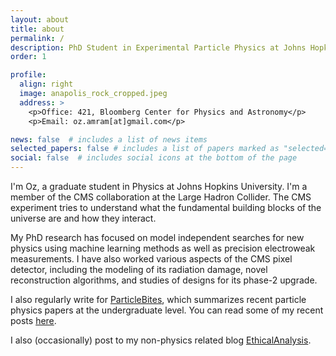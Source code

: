 ```yaml
---
layout: about
title: about
permalink: /
description: PhD Student in Experimental Particle Physics at Johns Hopkins
order: 1

profile:
  align: right
  image: anapolis_rock_cropped.jpeg
  address: >
    <p>Office: 421, Bloomberg Center for Physics and Astronomy</p>
    <p>Email: oz.amram[at]gmail.com</p>

news: false  # includes a list of news items
selected_papers: false # includes a list of papers marked as "selected={true}"
social: false  # includes social icons at the bottom of the page
---
```


I'm Oz, a graduate student in Physics at Johns Hopkins University. I'm a member
of the CMS collaboration at the Large Hadron Collider. 
The CMS experiment tries to understand what the fundamental building blocks of
the universe are and how they interact. 

My PhD research has focused on model independent searches for new physics using
machine learning methods as well as precision electroweak measurements. 
I have also worked various aspects of the CMS pixel detector, including the 
modeling of its radiation damage, novel reconstruction algorithms, and 
studies of designs for its phase-2 upgrade. 

I also regularly write for [ParticleBites](https://www.particlebites.com/), which summarizes recent particle physics papers at the undergraduate
level. You can read some of my recent posts
[here](https://www.particlebites.com/?author=30). 

I also (occasionally) post to my non-physics related blog
[EthicalAnalysis](https://www.ethicalanalysis.blog).

